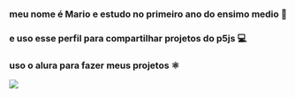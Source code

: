 ### meu nome é Mario e estudo no primeiro ano do ensimo medio 📘

### e uso esse perfil para compartilhar projetos do p5js 💻

### uso o alura para fazer meus projetos ⚛️

![](https://media1.tenor.com/m/YatYLk3P7u4AAAAC/goku.gif)
